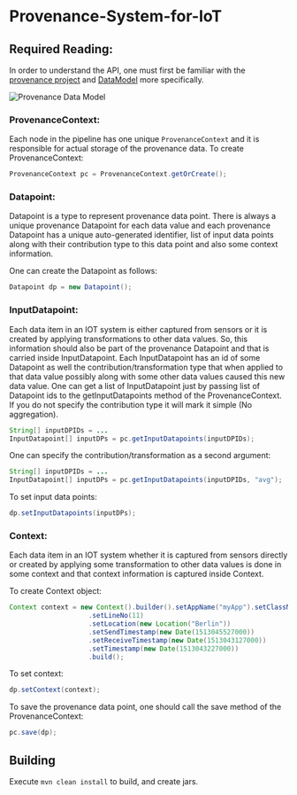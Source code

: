 # Provenance-System-for-IoT

## Required Reading:
In order to understand the API, one must first be familiar with the [provenance project](https://github.com/Krymnos/IDP/issues/21) and [DataModel](https://github.com/Krymnos/IDP/issues/11) more specifically.

![Provenance Data Model](https://image.ibb.co/nAp1bb/Data_Model_for_IDP_v2_0.png)

### ProvenanceContext:
Each node in the pipeline has one unique `ProvenanceContext` and it is responsible for actual storage of the provenance data.
To create ProvenanceContext:

```java
ProvenanceContext pc = ProvenanceContext.getOrCreate();
```

### Datapoint:
Datapoint is a type to represent provenance data point. There is always a unique provenance Datapoint for each data value and each provenance Datapoint has a unique auto-generated identifier, list of input data points along with their contribution type to this data point and also some context information.

One can create the Datapoint as follows:

```java
Datapoint dp = new Datapoint();
```

### InputDatapoint:
Each data item in an IOT system is either captured from sensors or it is created by applying transformations to other data values. So, this information should also be part of the provenance Datapoint and that is carried inside InputDatapoint. Each InputDatapoint has an id of some Datapoint as well the contribution/transformation type that when applied to that data value possibly along with some other data values caused this new data value.
One can get a list of InputDatapoint just by passing list of Datapoint ids to the getInputDatapoints method of the ProvenanceContext. If you do not specify the contribution type it will mark it simple (No aggregation).

```java
String[] inputDPIDs = ...
InputDatapoint[] inputDPs = pc.getInputDatapoints(inputDPIDs);
```

One can specify the contribution/transformation as a second argument:

```java
String[] inputDPIDs = ...
InputDatapoint[] inputDPs = pc.getInputDatapoints(inputDPIDs, "avg");
```

To set input data points:

```java
dp.setInputDatapoints(inputDPs);
```

### Context:
Each data item in an IOT system whether it is captured from sensors directly or created by applying some transformation to other data values is done in some context and that context information is captured inside Context.

To create Context object:

```java
Context context = new Context().builder().setAppName("myApp").setClassName("MainClass.java")
                    .setLineNo(11)
                    .setLocation(new Location("Berlin"))
                    .setSendTimestamp(new Date(1513045527000))
                    .setReceiveTimestamp(new Date(1513043127000))
                    .setTimestamp(new Date(1513043227000))
                    .build();
```
                    
To set context:

```java
dp.setContext(context);
```

To save the provenance data point, one should call the save method of the ProvenanceContext:

```java
pc.save(dp);
```
## Building

Execute `mvn clean install` to build, and create jars.
